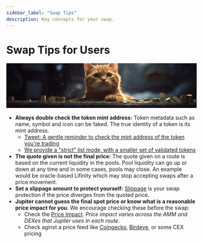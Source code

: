 ```yaml
---
sidebar_label: "Swap Tips"
description: Key concepts for your swap.
---
```


# Swap Tips for Users

![cat_coins_banner](./cat_coins_banner.png)

- **Always double check the token mint address:** Token metadata such as name, symbol and icon can be faked. The true identity of a token is its mint address. 
  - [Tweet: A gentle reminder to check the mint address of the token you're trading](https://twitter.com/JupiterExchange/status/1580217415593443329?s=20&t=xmsYmPnUZfuS6tQpvEQ7Pg)
  - [We provide a "strict" list mode, with a smaller set of validated tokens](/docs/get-your-token-onto-jup)
- **The quote given is not the final price:** The quote given on a route is based on the current liquidity in the pools. Pool liquidity can go up or down at any time and in some cases, pools may close. An example would be oracle-based Lifinity which may stop accepting swaps after a price movement.
- **Set a slippage amount to protect yourself:** [Slippage](/guides/price-impact-slippage-price-warning) is your swap protection if the price diverges from the quoted price.
- **Jupiter cannot guess the final spot price or know what is a reasonable price impact for you**. We encourage checking these before the swap:
  - Check the [Price Impact](/guides/price-impact-slippage-price-warning). *Price impact varies across the AMM and DEXes that Jupiter uses in each route.*
  - Check aginst a price feed like [Coingecko](https://www.coingecko.com/), [Birdeye](https://birdeye.so/), or some CEX pricing
